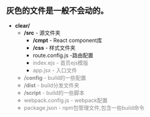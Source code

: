 ## 灰色的文件是一般不会动的。
- **clear/**
  - **/src** - 源文件夹
      - **/cmpt** - React component库
      - **/css** - 样式文件夹
      - route.config.js -路由配置
      - <span style="color:#888">index.ejs - 首页ejs模版</span>
      - <span style="color:#888">app.jsx - 入口文件</span>
  - <span style="color:#888">**/config** - build的一些配置</span>
  - <span style="color:#888">**/dist** - build分发文件夹</span>
  - <span style="color:#888">**/script** - build的一些脚本</span>
  - <span style="color:#888">webpack.config.js - webpack配置</span>
  - <span style="color:#888">package.json - npm包管理文件,包含一些build命令</span>
